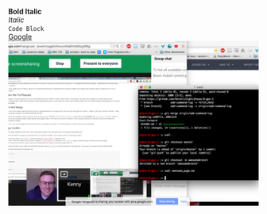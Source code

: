 
**Bold Italic**  
*Italic*  
`Code Block`  
[Google](https://www.google.com/)  
![screenshot](https://raw.githubusercontent.com/HereticSight/phase-0-gps-1/master/Screenshot%202016-03-28%2015.44.45.png)